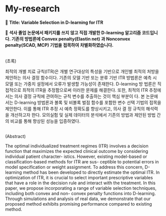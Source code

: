 # My-research
📜 **Title: Variable Selection in D-learning for ITR**

📜 **석사 졸업 논문에서 패키지를 쓰지 않고 직접 개발한 D-learning 알고리즘 코드입니다. 기존의 방법론에 Convex penalty(Elastin net) 과 Nonconvex penalty(SCAD, MCP) 기법을 접목하여 차별화하였습니다.**



<br/> 
(초록)

최적의 개별 치료 규칙(ITR)은 개별 연구대상의 특성을 기반으로 개인별 최적의 처방을 제안하는 의사 결정 함수이다. 기존의 모델 기반 또는 분류 기반 ITR 방법론은 예측 시 모델 또는 가중치 설정에서 오류가 발생할 가능성이 존재한다. D-learning 방 법론은 직접적으로 최적의 ITR을 추정함으로써 이러한 문제를 해결한다. 또한, 최적의 ITR 추정에서는 의사 결정 규칙에 관여하는 규칙 변수를 추출하는 것이 핵심 부분이 다. 본 논문에서는 D-learning 방법론과 볼록 및 비볼록 벌점 함수를 포함한 변수 선택 기법의 접목을 제안한다. 이를 통해 ITR 추정 시 예측 정확도를 향상시키고, 의사 결 정 규칙의 해석력을 개선하고자 한다. 모의실험 및 실제 데이터의 분석에서 기존의 방법과 제안된 방법 간의 비교를 통해 향상된 성능을 입증하였다.


<br/>
(Abstract)

The optimal individualized treatment regimes (ITR) involves a decision function that maximizes the expected clinical outcome by considering individual patient character- istics. However, existing model-based or classification-based methods for ITR are sus- ceptible to potential errors in model specification or weight assignment. To address this concern, D-learning method has been developed to directly estimate the optimal ITR. In optimization of ITR, it is crucial to select important prescriptive variables that have a role in the decision rule and interact with the treatment. In this paper, we propose incorporating a range of variable selection techniques, including both convex and non- convex penalty functions into D-learning. Through simulations and analysis of real data, we demonstrate that our proposed method exhibits promising performance compared to existing method.







